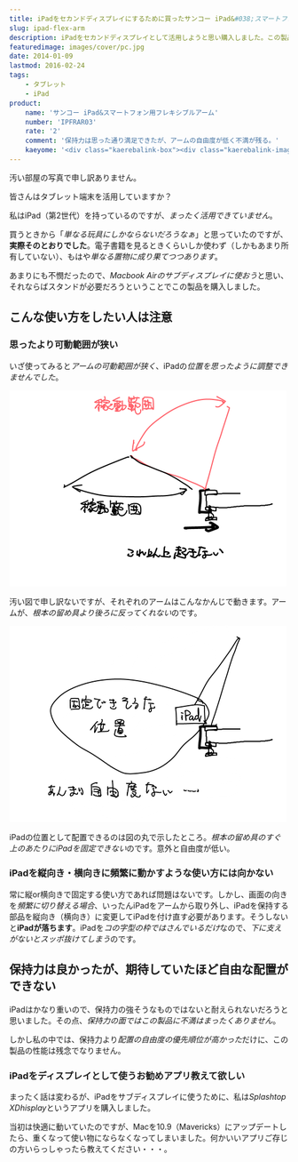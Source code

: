 ```yaml
---
title: iPadをセカンドディスプレイにするために買ったサンコー iPad&#038;スマートフォン用フレキシブルアームをレビュー
slug: ipad-flex-arm
description: iPadをセカンドディスプレイとして活用しようと思い購入しました。この製品は保持力はしっかりしているのですが、可動範囲の制約が思ったより多く、思い通りの位置にiPadを固定するには至りませんでした。設置場所も選ぶのが難点です。
featuredimage: images/cover/pc.jpg
date: 2014-01-09
lastmod: 2016-02-24
tags: 
    - タブレット
    - iPad
product:
    name: 'サンコー iPad&スマートフォン用フレキシブルアーム'
    number: 'IPFRAR03'
    rate: '2'
    comment: '保持力は思った通り満足できたが、アームの自由度が低く不満が残る。'
    kaeyome: '<div class="kaerebalink-box"><div class="kaerebalink-image"><a href="https://www.amazon.co.jp/exec/obidos/ASIN/B00D3F8RP4/illusionspace-22/ref=nosim/" rel="nofollow" target="_blank"><img src="https://ecx.images-amazon.com/images/I/41gU6UqTQEL._SL160_.jpg" style="border: none;" /></a></div><div class="kaerebalink-info"><div class="kaerebalink-name"><a href="https://www.amazon.co.jp/exec/obidos/ASIN/B00D3F8RP4/illusionspace-22/ref=nosim/" rel="nofollow" target="_blank">サンコ- iPad&スマートフォン用フレキシブルアーム IPFRAR03</a><div class="kaerebalink-powered-date">posted with <a href="https://kaereba.com" rel="nofollow" target="_blank">カエレバ</a></div></div><div class="kaerebalink-detail"> サンコー 2013-06-11    </div><div class="kaerebalink-link1"><div class="shoplinkamazon"><a href="https://www.amazon.co.jp/gp/search?keywords=IPFRAR03&__mk_ja_JP=%83J%83%5E%83J%83i&tag=illusionspace-22" rel="nofollow" target="_blank" title="アマゾン" >Amazonで購入</a></div><div class="shoplinkrakuten"><a href="https://hb.afl.rakuten.co.jp/hgc/0e95387f.f2aef20d.0e953880.25e412bd/?pc=http%3A%2F%2Fsearch.rakuten.co.jp%2Fsearch%2Fmall%2FIPFRAR03%2F-%2Ff.1-p.1-s.1-sf.0-st.A-v.2%3Fx%3D0%26scid%3Daf_ich_link_urltxt%26m%3Dhttp%3A%2F%2Fm.rakuten.co.jp%2F" rel="nofollow" target="_blank" title="楽天市場" >楽天市場で購入</a></div></div></div><div class="booklink-footer" style="clear: left"></div></div>'
---
```


汚い部屋の写真で申し訳ありません。

皆さんはタブレット端末を活用していますか？

私はiPad（第2世代）を持っているのですが、<em>まったく活用できていません</em>。

買うときから「<em>単なる玩具にしかならないだろうなぁ</em>」と思っていたのですが、<strong>実際そのとおりでした</strong>。電子書籍を見るときくらいしか使わず（しかもあまり所有していない）、もはや<em>単なる置物に成り果てつつあります</em>。

あまりにも不憫だったので、<em>Macbook Airのサブディスプレイに使おう</em>と思い、それならばスタンドが必要だろうということでこの製品を購入しました。

## こんな使い方をしたい人は注意

### 思ったより可動範囲が狭い

いざ使ってみると<em>アームの可動範囲が狭く</em>、iPadの<em>位置を思ったように調整できませんでした</em>。

![ipad用フレキシブルーアム解説2](855ce44453ee7eacbf9fe9e21d7f66d1.png)

汚い図で申し訳ないですが、それぞれのアームはこんなかんじで動きます。アームが、<em>根本の留め具より後ろに反ってくれない</em>のです。

![ipad用フレキシブルーアム解説1](36c70ffbe6ee5b495d03fb1437a21101.png)

iPadの位置として配置できるのは図の丸で示したところ。<em>根本の留め具のすぐ上のあたりにiPadを固定できない</em>のです。意外と自由度が低い。


### iPadを縦向き・横向きに頻繁に動かすような使い方には向かない


常に縦or横向きで固定する使い方であれば問題はないです。しかし、画面の向きを<em>頻繁に切り替える場合</em>、いったんiPadをアームから取り外し、iPadを保持する部品を縦向き（横向き）に変更してiPadを付け直す必要があります。そうしないと<strong>iPadが落ちます</strong>。iPadを<em>コの字型の枠ではさんでいるだけ</em>なので、<em>下に支えがないとスッポ抜けてしまう</em>のです。

## 保持力は良かったが、期待していたほど自由な配置ができない

iPadはかなり重いので、保持力の強そうなものではないと耐えられないだろうと思いました。その点、<em>保持力の面ではこの製品に不満はまったくありません</em>。

しかし私の中では、保持力より<em>配置の自由度の優先順位が高かった</em>だけに、この製品の性能は残念でなりません。


### iPadをディスプレイとして使うお勧めアプリ教えて欲しい


まったく話は変わるが、iPadをサブディスプレイに使うために、私は<em>Splashtop XDhisplay</em>というアプリを購入しました。

当初は快適に動いていたのですが、Macを10.9（Mavericks）にアップデートしたら、重くなって使い物にならなくなってしまいました。何かいいアプリご存じの方いらっしゃったら教えてください・・・。
